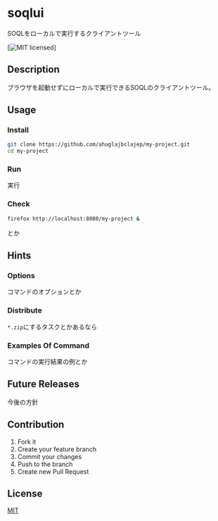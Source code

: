 # soqlui
SOQLをローカルで実行するクライアントツール

[![MIT licensed][shield-license]]

## Description
ブラウザを起動せずにローカルで実行できるSOQLのクライアントツール。

## Usage
### Install
```sh
git clone https://github.com/ahuglajbclajep/my-project.git
cd my-project
```

### Run
実行

### Check
```sh
firefox http://localhost:8080/my-project &
```
とか

## Hints
### Options
コマンドのオプションとか

### Distribute
`*.zip`にするタスクとかあるなら

### Examples Of Command
コマンドの実行結果の例とか

## Future Releases
今後の方針

## Contribution
1. Fork it
2. Create your feature branch
3. Commit your changes
4. Push to the branch
5. Create new Pull Request

## License
[MIT](LICENSE)

[shield-license]: https://img.shields.io/badge/license-MIT-green.svg